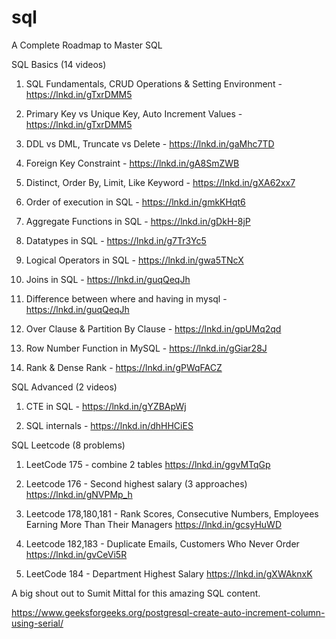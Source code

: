 # sql


A Complete Roadmap to Master SQL

SQL Basics (14 videos)

1. SQL Fundamentals, CRUD Operations & Setting Environment - 
https://lnkd.in/gTxrDMM5

2. Primary Key vs Unique Key, Auto Increment Values -
https://lnkd.in/gTxrDMM5

3. DDL vs DML, Truncate vs Delete -
https://lnkd.in/gaMhc7TD

4. Foreign Key Constraint -
https://lnkd.in/gA8SmZWB

5. Distinct, Order By, Limit, Like Keyword -
https://lnkd.in/gXA62xx7

6. Order of execution in SQL -
https://lnkd.in/gmkKHqt6

7. Aggregate Functions in SQL -
https://lnkd.in/gDkH-8jP

8. Datatypes in SQL -
https://lnkd.in/g7Tr3Yc5

9. Logical Operators in SQL -
https://lnkd.in/gwa5TNcX

10. Joins in SQL - 
https://lnkd.in/guqQeqJh

11. Difference between where and having in mysql -
https://lnkd.in/guqQeqJh

12. Over Clause & Partition By Clause -
https://lnkd.in/gpUMq2qd

13. Row Number Function in MySQL -
https://lnkd.in/gGiar28J

14. Rank & Dense Rank -
https://lnkd.in/gPWqFACZ

SQL Advanced (2 videos)

1. CTE in SQL -
https://lnkd.in/gYZBApWj

2. SQL internals -
https://lnkd.in/dhHHCiES

SQL Leetcode (8 problems)

1. LeetCode 175 - combine 2 tables
https://lnkd.in/ggvMTqGp

2. Leetcode 176 - Second highest salary (3 approaches)
https://lnkd.in/gNVPMp_h

3. Leetcode 178,180,181 - Rank Scores, Consecutive Numbers, Employees Earning More Than Their Managers
https://lnkd.in/gcsyHuWD

4. Leetcode 182,183 - Duplicate Emails, Customers Who Never Order
https://lnkd.in/gvCeVi5R

5. LeetCode 184 - Department Highest Salary
https://lnkd.in/gXWAknxK

A big shout out to Sumit Mittal for this amazing SQL content.

https://www.geeksforgeeks.org/postgresql-create-auto-increment-column-using-serial/
